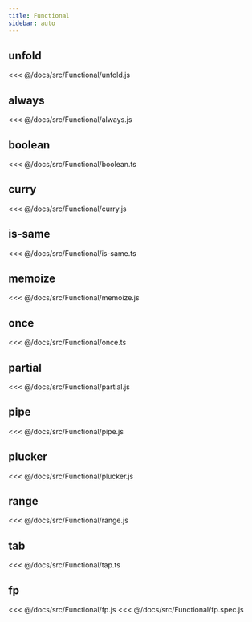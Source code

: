 ```yaml
---
title: Functional
sidebar: auto
---
```


## unfold
<<< @/docs/src/Functional/unfold.js

## always
<<< @/docs/src/Functional/always.js

## boolean
<<< @/docs/src/Functional/boolean.ts

## curry
<<< @/docs/src/Functional/curry.js

## is-same
<<< @/docs/src/Functional/is-same.ts

## memoize
<<< @/docs/src/Functional/memoize.js

## once
<<< @/docs/src/Functional/once.ts

## partial
<<< @/docs/src/Functional/partial.js

## pipe
<<< @/docs/src/Functional/pipe.js

## plucker
<<< @/docs/src/Functional/plucker.js

## range
<<< @/docs/src/Functional/range.js

## tab
<<< @/docs/src/Functional/tap.ts

## fp
<<< @/docs/src/Functional/fp.js
<<< @/docs/src/Functional/fp.spec.js
